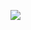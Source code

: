 <img 
   align="right" 
   style="pointer-events:none;" 
   src="https://github-readme-stats.vercel.app/api?username=pxuwei&show_icons=true&icon_color=E65A65&text_color=adbac7&bg_color=2d333b&hide_title=true&hide_border=true" 
/>
